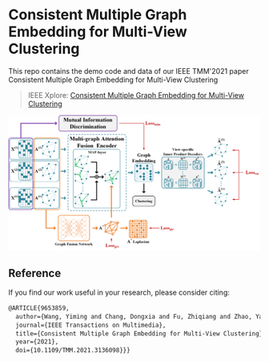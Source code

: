 # Consistent Multiple Graph Embedding for Multi-View Clustering

This repo contains the demo code and data of our IEEE TMM'2021 paper Consistent Multiple Graph Embedding for Multi-View Clustering

>IEEE Xplore: [Consistent Multiple Graph Embedding for Multi-View Clustering](https://ieeexplore.ieee.org/abstract/document/9653859)
>
![Model](Model.png)
## Reference
If you find our work useful in your research, please consider citing:

```latex
@ARTICLE{9653859,
  author={Wang, Yiming and Chang, Dongxia and Fu, Zhiqiang and Zhao, Yao},
  journal={IEEE Transactions on Multimedia}, 
  title={Consistent Multiple Graph Embedding for Multi-View Clustering}, 
  year={2021},
  doi={10.1109/TMM.2021.3136098}}}
